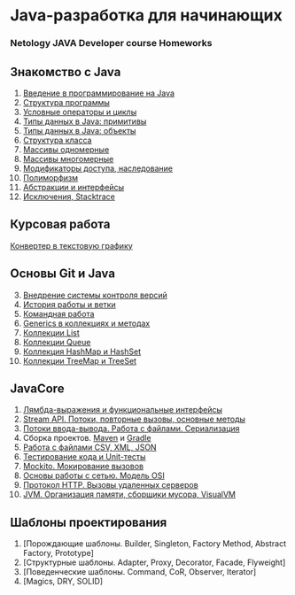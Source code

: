 # Java-разработка для начинающих
### Netology JAVA Developer course Homeworks

## Знакомство с Java

1. [Введение в программирование на Java](https://replit.com/@AndrieiS3/HorribleRemorsefulWifi#Lesson_1/Main.java/HorribleRemorsefulWifi#Lesson_1/Main.java)
2. [Структура программы](https://replit.com/@AndrieiS3/GoodnaturedMediumblueClick#Main.java)
3. [Условные операторы и циклы](https://replit.com/@AndrieiS3/Highgradeyear#Main.java)
4. [Типы данных в Java: примитивы](https://replit.com/@AndrieiS3/Tax#Main.java)
5. [Типы данных в Java: объекты](https://replit.com/@AndrieiS3/ForsakenAdoredSales#Main.java)
6. [Структура класса](https://replit.com/@AndrieiS3/Book#Main.java)
7. [Массивы одномерные](https://replit.com/@AndrieiS3/ShopArrays1#Main.java)
8. [Массивы многомерные](https://replit.com/@AndrieiS3/Hospitalpandemic#Main.java)
9. [Модификаторы доступа, наследование](https://replit.com/@AndrieiS3/Accounts-transfer-inheritance#Main.java)
10. [Полиморфизм](https://replit.com/@AndrieiS3/Accounts-transfer-inheritance2#Main.java)
11. [Абстракции и интерфейсы](https://replit.com/@AndrieiS3/Abstractionsinterfaces1#Main.java)
12. [Исключения, Stacktrace](https://replit.com/@AndrieiS3/Stacktrace#Main.java)

## Курсовая работа
[Конвертер в текстовую графику](https://github.com/Karafutoman/Converter-to-Text-graphics)

## Основы Git и Java
3. [Внедрение системы контроля версий](https://github.com/Karafutoman/git1)
4. [История работы и ветки](https://github.com/Karafutoman/git1/blob/main/src/Main.java)
5. [Командная работа](https://github.com/Zmeykasofi/TeamAssignement)
6. [Generics в коллекциях и методах](https://github.com/Karafutoman/Generics_Homework_1)
7. [Коллекции List](https://github.com/Karafutoman/LIST)
8. [Коллекции Queue](https://github.com/Karafutoman/HomeWork_Queue)
9. [Коллекция HashMap ](https://github.com/Karafutoman/Homework_Hash) [и HashSet](https://github.com/Karafutoman/Homework_HashSet)
10. [Коллекции TreeMap и TreeSet](https://github.com/Karafutoman/TreeMap_TreeSet)

## JavaCore
1. [Лямбда-выражения и функциональные интерфейсы](https://github.com/Karafutoman/TreeMap_TreeSet/pull/1)
1. [Stream API. Потоки, повторные вызовы, основные методы](https://github.com/Karafutoman/Stream-API)
1. [Потоки ввода-вывода. Работа с файлами. Сериализация](https://github.com/Karafutoman/Homework-IO-Streams-Serialization/tree/serial/src)
1. Сборка проектов. [Maven](https://github.com/Karafutoman/Homework-Maven) и [Gradle](https://github.com/Karafutoman/Homework-Gradle)
1. [Работа с файлами CSV, XML, JSON](https://github.com/Karafutoman/Homework-IO-Streams-Serialization/tree/json)
1. [Тестирование кода и Unit-тесты](https://github.com/Karafutoman/Homework_Unit_tests/blob/main/pom.xml)
1. [Mockito. Мокирование вызовов](https://github.com/Karafutoman/Homework_Mockito)
1. [Основы работы с сетью. Модель OSI](https://github.com/Karafutoman/Homework-Server-TCP)
1. [Протокол HTTP. Вызовы удаленных серверов](https://github.com/Karafutoman/Homework_HTTP)
1. [JVM. Организация памяти, сборщики мусора, VisualVM](https://github.com/Karafutoman/Homework_JVM_VisualVM)

## Шаблоны проектирования
1. [Порождающие шаблоны. Builder, Singleton, Factory Method, Abstract Factory, Prototype]
2. [Структурные шаблоны. Adapter, Proxy, Decorator, Facade, Flyweight]
3. [Поведенческие шаблоны. Command, CoR, Observer, Iterator]
4. [Magics, DRY, SOLID]
